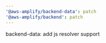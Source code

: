 ```yaml
---
'@aws-amplify/backend-data': patch
'@aws-amplify/backend': patch
---
```


backend-data: add js resolver support
